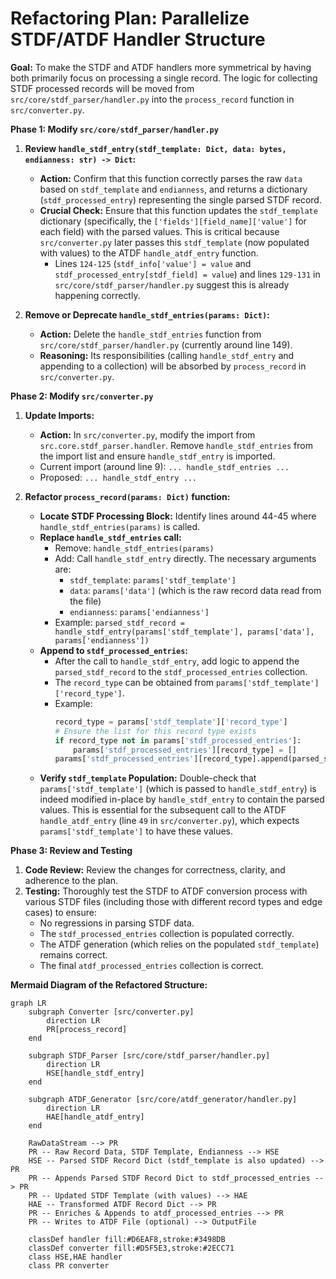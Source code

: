 # Refactoring Plan: Parallelize STDF/ATDF Handler Structure

**Goal:** To make the STDF and ATDF handlers more symmetrical by having both primarily focus on processing a single record. The logic for collecting STDF processed records will be moved from `src/core/stdf_parser/handler.py` into the `process_record` function in `src/converter.py`.

**Phase 1: Modify `src/core/stdf_parser/handler.py`**

1.  **Review `handle_stdf_entry(stdf_template: Dict, data: bytes, endianness: str) -> Dict`:**
    *   **Action:** Confirm that this function correctly parses the raw `data` based on `stdf_template` and `endianness`, and returns a dictionary (`stdf_processed_entry`) representing the single parsed STDF record.
    *   **Crucial Check:** Ensure that this function updates the `stdf_template` dictionary (specifically, the `['fields'][field_name]['value']` for each field) with the parsed values. This is critical because `src/converter.py` later passes this `stdf_template` (now populated with values) to the ATDF `handle_atdf_entry` function.
        *   Lines `124-125` (`stdf_info['value'] = value` and `stdf_processed_entry[stdf_field] = value`) and lines `129-131` in `src/core/stdf_parser/handler.py` suggest this is already happening correctly.

2.  **Remove or Deprecate `handle_stdf_entries(params: Dict)`:**
    *   **Action:** Delete the `handle_stdf_entries` function from `src/core/stdf_parser/handler.py` (currently around line 149).
    *   **Reasoning:** Its responsibilities (calling `handle_stdf_entry` and appending to a collection) will be absorbed by `process_record` in `src/converter.py`.

**Phase 2: Modify `src/converter.py`**

1.  **Update Imports:**
    *   **Action:** In `src/converter.py`, modify the import from `src.core.stdf_parser.handler`. Remove `handle_stdf_entries` from the import list and ensure `handle_stdf_entry` is imported.
    *   Current import (around line 9): `... handle_stdf_entries ...`
    *   Proposed: `... handle_stdf_entry ...`

2.  **Refactor `process_record(params: Dict)` function:**
    *   **Locate STDF Processing Block:** Identify lines around 44-45 where `handle_stdf_entries(params)` is called.
    *   **Replace `handle_stdf_entries` call:**
        *   Remove: `handle_stdf_entries(params)`
        *   Add: Call `handle_stdf_entry` directly. The necessary arguments are:
            *   `stdf_template`: `params['stdf_template']`
            *   `data`: `params['data']` (which is the raw record data read from the file)
            *   `endianness`: `params['endianness']`
        *   Example: `parsed_stdf_record = handle_stdf_entry(params['stdf_template'], params['data'], params['endianness'])`
    *   **Append to `stdf_processed_entries`:**
        *   After the call to `handle_stdf_entry`, add logic to append the `parsed_stdf_record` to the `stdf_processed_entries` collection.
        *   The `record_type` can be obtained from `params['stdf_template']['record_type']`.
        *   Example:
            ```python
            record_type = params['stdf_template']['record_type']
            # Ensure the list for this record type exists
            if record_type not in params['stdf_processed_entries']:
                params['stdf_processed_entries'][record_type] = []
            params['stdf_processed_entries'][record_type].append(parsed_stdf_record)
            ```
    *   **Verify `stdf_template` Population:** Double-check that `params['stdf_template']` (which is passed to `handle_stdf_entry`) is indeed modified in-place by `handle_stdf_entry` to contain the parsed values. This is essential for the subsequent call to the ATDF `handle_atdf_entry` (line `49` in `src/converter.py`), which expects `params['stdf_template']` to have these values.

**Phase 3: Review and Testing**

1.  **Code Review:** Review the changes for correctness, clarity, and adherence to the plan.
2.  **Testing:** Thoroughly test the STDF to ATDF conversion process with various STDF files (including those with different record types and edge cases) to ensure:
    *   No regressions in parsing STDF data.
    *   The `stdf_processed_entries` collection is populated correctly.
    *   The ATDF generation (which relies on the populated `stdf_template`) remains correct.
    *   The final `atdf_processed_entries` collection is correct.

**Mermaid Diagram of the Refactored Structure:**
```mermaid
graph LR
    subgraph Converter [src/converter.py]
        direction LR
        PR[process_record]
    end

    subgraph STDF_Parser [src/core/stdf_parser/handler.py]
        direction LR
        HSE[handle_stdf_entry]
    end

    subgraph ATDF_Generator [src/core/atdf_generator/handler.py]
        direction LR
        HAE[handle_atdf_entry]
    end

    RawDataStream --> PR
    PR -- Raw Record Data, STDF Template, Endianness --> HSE
    HSE -- Parsed STDF Record Dict (stdf_template is also updated) --> PR
    PR -- Appends Parsed STDF Record Dict to stdf_processed_entries --> PR
    PR -- Updated STDF Template (with values) --> HAE
    HAE -- Transformed ATDF Record Dict --> PR
    PR -- Enriches & Appends to atdf_processed_entries --> PR
    PR -- Writes to ATDF File (optional) --> OutputFile

    classDef handler fill:#D6EAF8,stroke:#3498DB
    classDef converter fill:#D5F5E3,stroke:#2ECC71
    class HSE,HAE handler
    class PR converter